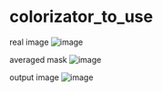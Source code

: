 # colorizator_to_use


real image
![image](https://user-images.githubusercontent.com/82718432/146425619-931560f6-8640-4f8d-86a8-914db3e191f2.png)


averaged mask
![image](https://user-images.githubusercontent.com/82718432/146425778-df691622-b63e-4189-96ae-5bb6fa9e8a99.png)

output image
![image](https://user-images.githubusercontent.com/82718432/146425831-9a15d4e4-ff26-4365-8941-bf3c6dd24989.png)

